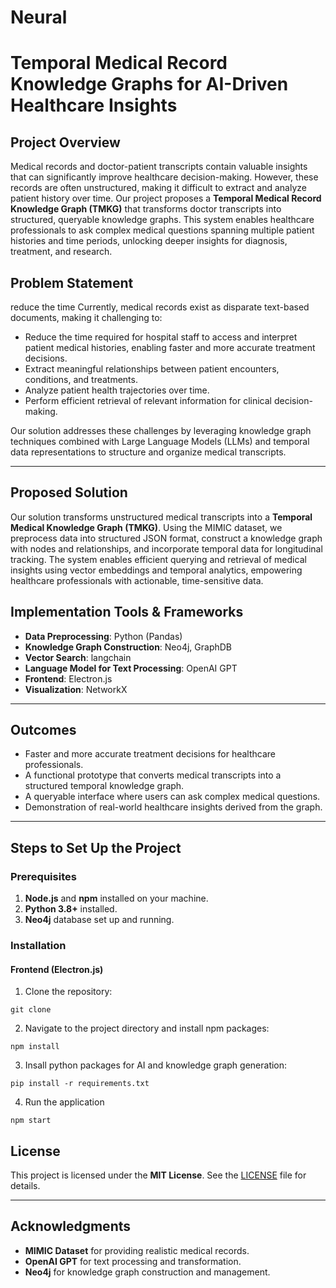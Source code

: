 # Neural
# Temporal Medical Record Knowledge Graphs for AI-Driven Healthcare Insights

## Project Overview

Medical records and doctor-patient transcripts contain valuable insights that can significantly improve healthcare decision-making. However, these records are often unstructured, making it difficult to extract and analyze patient history over time. Our project proposes a **Temporal Medical Record Knowledge Graph (TMKG)** that transforms doctor transcripts into structured, queryable knowledge graphs. This system enables healthcare professionals to ask complex medical questions spanning multiple patient histories and time periods, unlocking deeper insights for diagnosis, treatment, and research.

## Problem Statement
reduce the time 
Currently, medical records exist as disparate text-based documents, making it challenging to:
- Reduce the time required for hospital staff to access and interpret patient medical histories, enabling faster and more accurate treatment decisions.
- Extract meaningful relationships between patient encounters, conditions, and treatments.
- Analyze patient health trajectories over time.
- Perform efficient retrieval of relevant information for clinical decision-making.

Our solution addresses these challenges by leveraging knowledge graph techniques combined with Large Language Models (LLMs) and temporal data representations to structure and organize medical transcripts.

---

## Proposed Solution

Our solution transforms unstructured medical transcripts into a **Temporal Medical Knowledge Graph (TMKG)**. Using the MIMIC dataset, we preprocess data into structured JSON format, construct a knowledge graph with nodes and relationships, and incorporate temporal data for longitudinal tracking. The system enables efficient querying and retrieval of medical insights using vector embeddings and temporal analytics, empowering healthcare professionals with actionable, time-sensitive data.

## Implementation Tools & Frameworks

- **Data Preprocessing**: Python (Pandas)
- **Knowledge Graph Construction**: Neo4j, GraphDB
- **Vector Search**: langchain
- **Language Model for Text Processing**: OpenAI GPT
- **Frontend**: Electron.js
- **Visualization**: NetworkX

---

## Outcomes
- Faster and more accurate treatment decisions for healthcare professionals.
- A functional prototype that converts medical transcripts into a structured temporal knowledge graph.
- A queryable interface where users can ask complex medical questions.
- Demonstration of real-world healthcare insights derived from the graph.

---

## Steps to Set Up the Project

### Prerequisites
1. **Node.js** and **npm** installed on your machine.
2. **Python 3.8+** installed.
3. **Neo4j** database set up and running.

### Installation

#### Frontend (Electron.js)
1. Clone the repository:
```
git clone 
```
2. Navigate to the project directory and install npm packages:
```
npm install
```
3. Insall python packages for AI and knowledge graph generation:
```
pip install -r requirements.txt
```
4. Run the application
```
npm start
```


## License

This project is licensed under the **MIT License**. See the [LICENSE](LICENSE) file for details.

---

## Acknowledgments

- **MIMIC Dataset** for providing realistic medical records.
- **OpenAI GPT** for text processing and transformation.
- **Neo4j** for knowledge graph construction and management.
